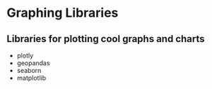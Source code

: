 # Graphing Libraries
## Libraries for plotting cool graphs and charts

* plotly
* geopandas
* seaborn
* matplotlib